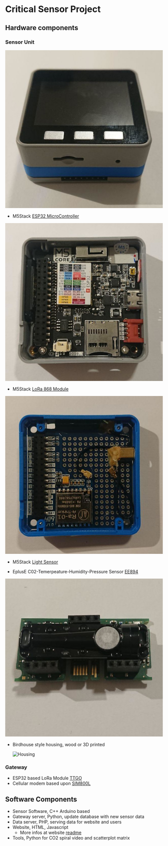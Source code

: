 # Critical Sensor Project

## Hardware components
### Sensor Unit
  ![Controller](https://raw.githubusercontent.com/digital-codes/critical-sensor/master/assets/controller-side.jpg)
  
 * M5Stack [ESP32 MicroController](https://docs.m5stack.com/#/en/core/gray)
 
  ![C-bottom](https://raw.githubusercontent.com/digital-codes/critical-sensor/master/assets/controller-bottom.jpg)
  
 * M5Stack [LoRa 868 Module](https://docs.m5stack.com/#/en/module/lora868)
 
  ![Lora](https://raw.githubusercontent.com/digital-codes/critical-sensor/master/assets/lora-bottom.jpg)

 * M5Stack [Light Sensor](https://docs.m5stack.com/#/en/unit/light)
 
 * EplusE C02-Temerpeature-Humidity-Pressure Sensor [EE894](http://downloads.epluse.com/fileadmin/data/product/ee894/datasheet_EE894.pdf)
 
  ![EE894](https://raw.githubusercontent.com/digital-codes/critical-sensor/master/assets/ee894.jpg)

* Birdhouse style housing, wood or 3D printed

  ![Housing](https://raw.githubusercontent.com/digital-codes/critical-sensor/master/assets/birdhouse-3d.jpg)

 ### Gateway
  * ESP32 based LoRa Module [TTGO](http://www.lilygo.cn/prod_view.aspx?TypeId=50003&Id=1134&FId=t3:50003:3)
  * Cellular modem based upon [SIM800L](https://www.simcom.com/product/SIM800.html)
  
## Software Components
 * Sensor Software, C++ Arduino based
 * Gateway server, Python, update database with new sensor data
 * Data server, PHP, serving data for website and users
 * Website, HTML, Javascript
   * More infos at website [readme](https://github.com/digital-codes/critical-sensor/blob/master/website/readme.md)
 * Tools, Python for CO2 spiral video and scatterplot matrix
 
 

 
 
